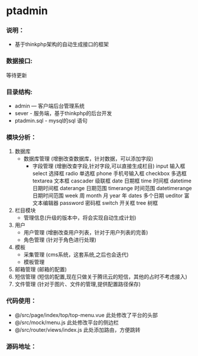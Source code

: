 # ptadmin

### 说明：

- 基于thinkphp架构的自动生成接口的框架

### 数据接口:

等待更新

### 目录结构:

- admin — 客户端后台管理系统
- sever - 服务端，基于thinkphp的后台开发
- ptadmin.sql - mysql的sql 语句

### 模块分析：
 1. 数据库
    - 数据库管理 (增删改查数据库，针对数据，可以添加字段)
      - 字段管理 (增删改查字段,针对字段,可以直接生成栏目)
         input	输入框
         select	选择框
         radio	单选框
         phone	手机号输入框
         checkbox	多选框
         textarea	文本框
         cascader	级联框
         date	日期框
         time	时间框
         datetime	日期时间框
         daterange	日期范围
         timerange	时间范围
         datetimerange	日期时间范围
         week	周
         month	月
         year	年
         dates	多个日期
         ueditor	富文本编辑器
         password	密码框
         switch	开关框
         tree	树框
 2. 栏目模块
    - 管理信息(升级的版本中，将会实现自动生成计划)  
 4. 用户
    - 用户管理 (增删改查用户列表，针对于用户列表的完善)
    - 角色管理 (针对于角色进行处理)
 5. 模板
    - 采集管理 (cms系统，这套系统,之后也会迭代)
    - 模板管理
6. 邮箱管理 (邮箱的配置)
7. 短信管理 (短信的配置,现在只做关于腾讯云的短信，其他的占时不考虑接入)
8. 文件管理 (针对于图片、文件的管理,提供配置路径保存)

### 代码使用：
-  @/src/page/index/top/top-menu.vue 此处修改了平台的头部
-  @/src/mock/menu.js 此处修改平台的侧边栏
-  @/src/router/views/index.js 此处添加路由，方便跳转
### 源码地址：




